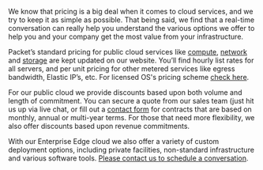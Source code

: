 <!-- <meta>
{
    "title":"Pricing & Discounts",
    "description":"Bare Metal Server Pricing & Discounts - Packet Developer Docs",
    "tag":["Sales", "Prices", "Discounts", "Billing"],
    "seo-title": "Support Options - Packet Developer Docs",
    "seo-description": "Bare Metal Server Pricing & Discounts - Packet Developer Docs",
    "og-title": "Pricing & Discounts",
    "og-description": "Bare Metal Server Pricing & Discounts - Packet Developer Docs",
    "og-image": "/images/packet-product-docs.png"
}
</meta> -->

We know that pricing is a big deal when it comes to cloud services, and we try to keep it as simple as possible. That being said, we find that a real-time conversation can really help you understand the various options we offer to help you and your company get the most value from your infrastructure.

Packet’s standard pricing for public cloud services like [compute](https://www.packet.com/cloud/servers/), [network](https://www.packet.com/cloud/network/) and [storage](https://www.packet.com/cloud/storage/) are kept updated on our website. You’ll find hourly list rates for all servers, and per unit pricing for other metered services like egress bandwidth, Elastic IP’s, etc. For licensed OS's pricing scheme [check here](https://www.packet.com/developers/licensed-os/).

For our public cloud we provide discounts based upon both volume and length of commitment. You can secure a quote from our sales team (just hit us up via live chat, or fill out a [contact form](https://www.packet.com/about/contact/) for contracts that are based on monthly, annual or multi-year terms. For those that need more flexibility, we also offer discounts based upon revenue commitments.

With our Enterprise Edge cloud we also offer a variety of custom deployment options, including private facilities, non-standard infrastructure and various software tools.  [Please contact us to schedule a conversation](https://www.packet.com/about/contact/).
